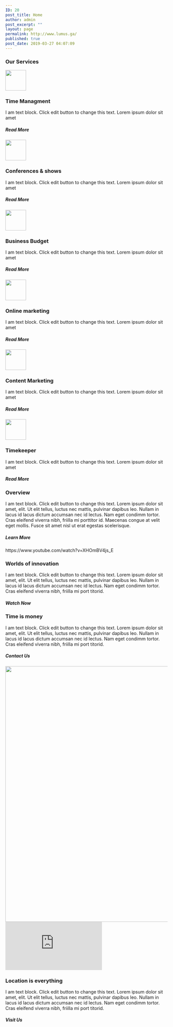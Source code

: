 ```yaml
---
ID: 20
post_title: Home
author: admin
post_excerpt: ""
layout: page
permalink: http://www.lumus.ga/
published: true
post_date: 2019-03-27 04:07:09
---
```

<h3>Our Services</h3>		
										<img width="64" height="64" src="http://www.lumus.ga/wp-content/uploads/2019/04/1465236978_resolutions-04.png" alt="" />											
			<h3>Time Managment</h3>		
		<p>I am text block. Click edit button to change this text. Lorem ipsum dolor sit amet</p>		
			<h5>Read More</h5>		
										<img width="64" height="64" src="http://www.lumus.ga/wp-content/uploads/2019/04/1465237056_resolutions-21.png" alt="" />											
			<h3>Conferences & shows</h3>		
		<p>I am text block. Click edit button to change this text. Lorem ipsum dolor sit amet</p>		
			<h5>Read More</h5>		
										<img width="64" height="64" src="http://www.lumus.ga/wp-content/uploads/2019/04/1465236987_resolutions-16.png" alt="" />											
			<h3>Business Budget</h3>		
		<p>I am text block. Click edit button to change this text. Lorem ipsum dolor sit amet</p>		
			<h5>Read More</h5>		
										<img width="64" height="64" src="http://www.lumus.ga/wp-content/uploads/2019/04/1465237047_resolutions-10.png" alt="" />											
			<h3>Online marketing</h3>		
		<p>I am text block. Click edit button to change this text. Lorem ipsum dolor sit amet</p>		
			<h5>Read More</h5>		
										<img width="64" height="64" src="http://www.lumus.ga/wp-content/uploads/2019/04/1465237060_resolutions-11.png" alt="" />											
			<h3>Content Marketing</h3>		
		<p>I am text block. Click edit button to change this text. Lorem ipsum dolor sit amet</p>		
			<h5>Read More</h5>		
										<img width="64" height="64" src="http://www.lumus.ga/wp-content/uploads/2019/04/1465236947_resolutions-03.png" alt="" />											
			<h3>Timekeeper</h3>		
		<p>I am text block. Click edit button to change this text. Lorem ipsum dolor sit amet</p>		
			<h5>Read More</h5>		
			<h3>Overview</h3>		
		<p>I am text block. Click edit button to change this text. Lorem ipsum dolor sit amet, elit. Ut elit tellus, luctus nec mattis, pulvinar dapibus leo. Nullam in lacus id lacus dictum accumsan nec id lectus. Nam eget condimm tortor. Cras eleifend viverra nibh, friilla mi porttitor id. Maecenas congue at velit eget mollis. Fusce sit amet nisl ut erat egestas scelerisque.</p>		
			<h5>Learn More</h5>		
		https://www.youtube.com/watch?v=XHOmBV4js_E		
			<h3>Worlds of innovation</h3>		
		<p>I am text block. Click edit button to change this text. Lorem ipsum dolor sit amet, elit. Ut elit tellus, luctus nec mattis, pulvinar dapibus leo. Nullam in lacus id lacus dictum accumsan nec id lectus. Nam eget condimm tortor. Cras eleifend viverra nibh, friilla mi port titorid. </p>		
			<h5>Watch Now</h5>		
			<h3>Time is money</h3>		
		<p>I am text block. Click edit button to change this text. Lorem ipsum dolor sit amet, elit. Ut elit tellus, luctus nec mattis, pulvinar dapibus leo. Nullam in lacus id lacus dictum accumsan nec id lectus. Nam eget condimm tortor. Cras eleifend viverra nibh, friilla mi port titorid. </p>		
			<h5>Contact Us</h5>		
										<img width="1200" height="795" src="http://www.lumus.ga/wp-content/uploads/2019/04/3H21KUXVT4.jpg" alt="" srcset="http://www.lumus.ga/wp-content/uploads/2019/04/3H21KUXVT4.jpg 1200w, http://www.lumus.ga/wp-content/uploads/2019/04/3H21KUXVT4-300x199.jpg 300w, http://www.lumus.ga/wp-content/uploads/2019/04/3H21KUXVT4-768x509.jpg 768w, http://www.lumus.ga/wp-content/uploads/2019/04/3H21KUXVT4-1024x678.jpg 1024w" sizes="(max-width: 1200px) 100vw, 1200px" />											
			<iframe frameborder="0" scrolling="no" marginheight="0" marginwidth="0" src="https://maps.google.com/maps?q=London%20Eye%2C%20London%2C%20United%20Kingdom&amp;t=m&amp;z=10&amp;output=embed&amp;iwloc=near" aria-label="London Eye, London, United Kingdom"></iframe>		
			<h3>Location is everything</h3>		
		<p>I am text block. Click edit button to change this text. Lorem ipsum dolor sit amet, elit. Ut elit tellus, luctus nec mattis, pulvinar dapibus leo. Nullam in lacus id lacus dictum accumsan nec id lectus. Nam eget condimm tortor. Cras eleifend viverra nibh, friilla mi port titorid. </p>		
			<h5>Visit Us</h5>